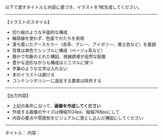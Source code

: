 以下で渡すタイトルと内容に基づき、イラストを1枚生成してください。

---

【イラストのスタイル】
- 切り絵のような平面的な構成
- 輪郭線を使わず、色面でかたちを表現
- 落ち着いたアースカラー（赤茶、グレー、アイボリー、黄土色など）を基調
- 背景は単色でシンプルに構成（ベージュ系など）
- 静かで均衡のとれた構図、視線誘導が自然な配置
- 豊かな造形ながらも構成はミニマルに保つ
- 字幕のような文字は入れない
- 本のイラストは避ける
- コンテンツポリシーに違反する要素は除外する

---

【出力内容】
- 上記の条件に沿って、**画像を作成してください**
- 作成する画像のサイズは横幅1024px、縦幅768pxにして
- 内容の要点や雰囲気をビジュアルに落とし込んだ構図にしてください

---

タイトル：
内容：
